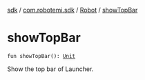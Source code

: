 [sdk](../../index.md) / [com.robotemi.sdk](../index.md) / [Robot](index.md) / [showTopBar](./show-top-bar.md)

# showTopBar

`fun showTopBar(): `[`Unit`](https://kotlinlang.org/api/latest/jvm/stdlib/kotlin/-unit/index.html)

Show the top bar of Launcher.

